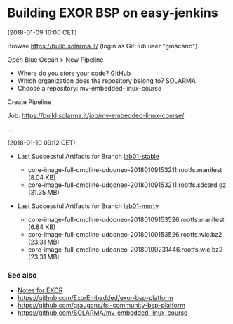 # Building EXOR BSP on easy-jenkins

(2018-01-09 16:00 CET)

Browse <https://build.solarma.it/> (login as GitHub user "gmacario")

Open Blue Ocean > New Pipeline

* Where do you store your code? GitHub
* Which organization does the repository belong to? SOLARMA
* Choose a repository: mv-embedded-linux-course

Create Pipeline

Job: <https://build.solarma.it/job/mv-embedded-linux-course/>

...

(2018-01-10 09:12 CET)

* Last Successful Artifacts for Branch [lab01-stable](https://build.solarma.it/job/mv-embedded-linux-course/job/lab01-stable/)
  - core-image-full-cmdline-udooneo-20180109153211.rootfs.manifest (8.04 KB)
  - core-image-full-cmdline-udooneo-20180109153211.rootfs.sdcard.gz	(31.35 MB)

* Last Successful Artifacts for Branch [lab01-morty](https://build.solarma.it/job/mv-embedded-linux-course/job/lab01-morty/)
	- core-image-full-cmdline-udooneo-20180109153526.rootfs.manifest (6.84 KB)
	- core-image-full-cmdline-udooneo-20180109153526.rootfs.wic.bz2 (23.31 MB)
	- core-image-full-cmdline-udooneo-20180109231446.rootfs.wic.bz2 (23.31 MB)

### See also

* [Notes for EXOR](https://gist.github.com/gmacario/33461e84e0d6377796ba6780b36e9f7d)
* <https://github.com/ExorEmbedded/exor-bsp-platform>
* <https://github.com/graugans/fsl-community-bsp-platform>
* <https://github.com/SOLARMA/mv-embedded-linux-course>

<!-- EOF -->